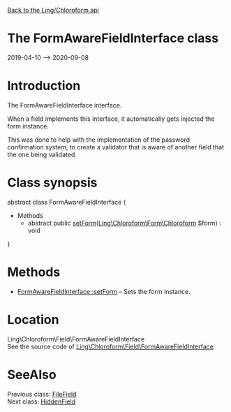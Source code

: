 [Back to the Ling/Chloroform api](https://github.com/lingtalfi/Chloroform/blob/master/doc/api/Ling/Chloroform.md)



The FormAwareFieldInterface class
================
2019-04-10 --> 2020-09-08






Introduction
============

The FormAwareFieldInterface interface.

When a field implements this interface, it automatically gets injected the form instance.

This was done to help with the implementation of the password confirmation system, to create
a validator that is aware of another field that the one being validated.



Class synopsis
==============


abstract class <span class="pl-k">FormAwareFieldInterface</span>  {

- Methods
    - abstract public [setForm](https://github.com/lingtalfi/Chloroform/blob/master/doc/api/Ling/Chloroform/Field/FormAwareFieldInterface/setForm.md)([Ling\Chloroform\Form\Chloroform](https://github.com/lingtalfi/Chloroform/blob/master/doc/api/Ling/Chloroform/Form/Chloroform.md) $form) : void

}






Methods
==============

- [FormAwareFieldInterface::setForm](https://github.com/lingtalfi/Chloroform/blob/master/doc/api/Ling/Chloroform/Field/FormAwareFieldInterface/setForm.md) &ndash; Sets the form instance.





Location
=============
Ling\Chloroform\Field\FormAwareFieldInterface<br>
See the source code of [Ling\Chloroform\Field\FormAwareFieldInterface](https://github.com/lingtalfi/Chloroform/blob/master/Field/FormAwareFieldInterface.php)



SeeAlso
==============
Previous class: [FileField](https://github.com/lingtalfi/Chloroform/blob/master/doc/api/Ling/Chloroform/Field/FileField.md)<br>Next class: [HiddenField](https://github.com/lingtalfi/Chloroform/blob/master/doc/api/Ling/Chloroform/Field/HiddenField.md)<br>
